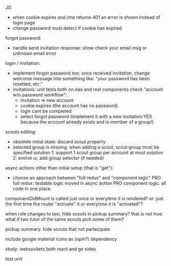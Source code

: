 JS:
* when cookie expires and /me returns 401 an error is shown instead of login page
* change password must detect if cookie has expired

forgot password:
* handle send invitation response: show check your email msg or unknown email error

login / invitation:
* implement forgot password too:
   once received invitation, change welcome message
    into something like: "your password has been resetted, etc."
* invitations: unit tests both on dao and rest components
  check "account w/o password workflow":
   - invitation => new account
   - cookie expires (the account has no password)
   - login cant be completed
   - select forgot password (implement it with a new invitation:YES
     because the account already exists and is member of a group!)


scouts editing:
 * obsolete initial state: discard scout property
 * selected group is missing: when adding a scout, scout group must be specified
   solution 1: support 1 scout group per account at most
   solution 2: evolve ui, add group selector (if needed)


async actions other than initial setup (that is "get"):
* choose an approach between "full redux" and "component logic"
 PRO full redux: testable
                 logic moved in async action
 PRO component logic: all code in one place


componentDidMount is called just once or everytime it is rendered?
 or: just the first time the router "activate" it or everytime it is "activated"?


when role changes to taxi, hide scouts in pickup summary?
  that is not true: what if two tutor of the same scouts
  pick some of them?

pickup summary: hide scouts that not partecipate

include google material icons as (npm?) dependency

study: websockets both react and go sides

test unit
